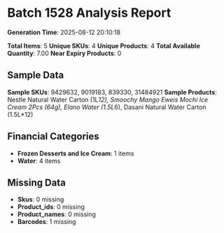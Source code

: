 # Batch 1528 Analysis Report

**Generation Time**: 2025-08-12 20:10:18

**Total Items**: 5
**Unique SKUs**: 4
**Unique Products**: 4
**Total Available Quantity**: 7.00
**Near Expiry Products**: 0

## Sample Data
**Sample SKUs**: 9429632, 9019183, 839330, 31484921
**Sample Products**: Nestle Natural Water Carton (1L*12), Smoochy Mango Eweis Mochi Ice Cream 2Pcs (64g), Elano Water (1.5L*6), Dasani Natural Water Carton (1.5L*12)

## Financial Categories
- **Frozen Desserts and Ice Cream**: 1 items
- **Water**: 4 items

## Missing Data
- **Skus**: 0 missing
- **Product_ids**: 0 missing
- **Product_names**: 0 missing
- **Barcodes**: 1 missing
